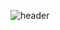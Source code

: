 ![header](https://capsule-render.vercel.app/api?type=waving&height=300&color=timeGradient&text=Suil%20Hwang)
